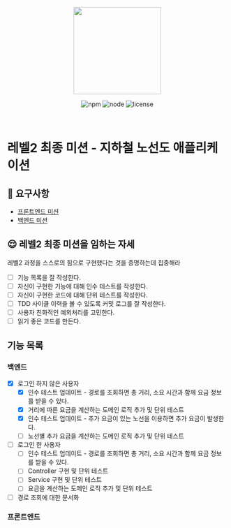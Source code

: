 <p align="center">
    <img width="200px;" src="https://raw.githubusercontent.com/woowacourse/atdd-subway-admin-frontend/master/images/main_logo.png"/>
</p>
<p align="center">
  <img alt="npm" src="https://img.shields.io/badge/npm-%3E%3D%205.5.0-blue">
  <img alt="node" src="https://img.shields.io/badge/node-%3E%3D%209.3.0-blue">
  <img alt="license" src="https://img.shields.io/github/license/woowacourse/atdd-subway-2020">
</p>

<br>

# 레벨2 최종 미션 - 지하철 노선도 애플리케이션

## 🎯 요구사항
- [프론트엔드 미션](https://github.com/woowacourse/atdd-subway-2020/blob/master/frontend-mission.md)
- [백엔드 미션](https://github.com/woowacourse/atdd-subway-2020/blob/master/backend-mission.md)

## 😌 레벨2 최종 미션을 임하는 자세
레벨2 과정을 스스로의 힘으로 구현했다는 것을 증명하는데 집중해라
- [ ] 기능 목록을 잘 작성한다.  
- [ ] 자신이 구현한 기능에 대해 인수 테스트를 작성한다.
- [ ] 자신이 구현한 코드에 대해 단위 테스트를 작성한다.
- [ ] TDD 사이클 이력을 볼 수 있도록 커밋 로그를 잘 작성한다.
- [ ] 사용자 친화적인 예외처리를 고민한다.
- [ ] 읽기 좋은 코드를 만든다.

## 기능 목록
### 백엔드
- [X] 로그인 하지 않은 사용자
    - [x] 인수 테스트 업데이트 - 경로를 조회하면 총 거리, 소요 시간과 함께 요금 정보를 받을 수 있다.
    - [X] 거리에 따른 요금을 계산하는 도메인 로직 추가 및 단위 테스트
    - [X] 인수 테스트 업데이트 - 추가 요금이 있는 노선을 이용하면 추가 요금이 발생한다.
    - [ ] 노선별 추가 요금을 계산하는 도메인 로직 추가 및 단위 테스트
- [ ] 로그인 한 사용자
    - [ ] 인수 테스트 업데이트 - 경로를 조회하면 총 거리, 소요 시간과 함께 요금 정보를 받을 수 있다.
    - [ ] Controller 구현 및 단위 테스트
    - [ ] Service 구현 및 단위 테스트
    - [ ] 요금을 계산하는 도메인 로직 추가 및 단위 테스트
- [ ] 경로 조회에 대한 문서화
### 프론트엔드